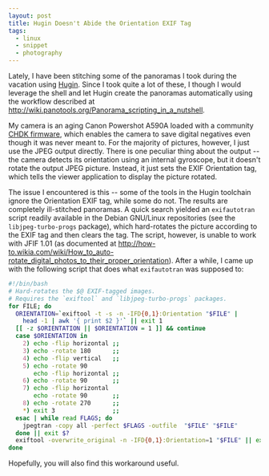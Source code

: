 ```yaml
---
layout: post
title: Hugin Doesn't Abide the Orientation EXIF Tag
tags:
  - linux
  - snippet
  - photography
---
```


Lately, I have been stitching some of the panoramas I took during the vacation using [Hugin](http://hugin.sourceforge.net). Since I took quite a lot of these, I though I would leverage the shell and let Hugin create the panoramas automatically using the workflow described at <http://wiki.panotools.org/Panorama_scripting_in_a_nutshell>.

My camera is an aging Canon Powershot A590A loaded with a community [CHDK firmware](http://chdk.wikia.com/), which enables the camera to save digital negatives even though it was never meant to. For the majority of pictures, however, I just use the JPEG output directly. There is one peculiar thing about the output -- the camera detects its orientation using an internal gyroscope, but it doesn't rotate the output JPEG picture. Instead, it just sets the EXIF Orientation tag, which tells the viewer application to display the picture rotated.

The issue I encountered is this -- some of the tools in the Hugin toolchain ignore the Orientation EXIF tag, while some do not. The results are completely ill-stitched panoramas. A quick search yielded an `exifautotran` script readily available in the Debian GNU/Linux repositories (see the `libjpeg-turbo-progs` package), which hard-rotates the picture according to the EXIF tag and then clears the tag. The script, however, is unable to work with JFIF 1.01 (as documented at <http://how-to.wikia.com/wiki/How_to_auto-rotate_digital_photos_to_their_proper_orientation>). After a while, I came up with the following script that does what `exifautotran` was supposed to:

```bash
#!/bin/bash
# Hard-rotates the $@ EXIF-tagged images.
# Requires the `exiftool` and `libjpeg-turbo-progs` packages.
for FILE; do
  ORIENTATION=`exiftool -t -s -n -IFD{0,1}:Orientation "$FILE" |
    head -1 | awk '{ print $2 }'` || exit 1
  [[ -z $ORIENTATION || $ORIENTATION = 1 ]] && continue
  case $ORIENTATION in
    2) echo -flip horizontal ;;
    3) echo -rotate 180      ;;
    4) echo -flip vertical   ;;
    5) echo -rotate 90
       echo -flip horizontal ;;
    6) echo -rotate 90       ;;
    7) echo -flip horizontal
       echo -rotate 90       ;;
    8) echo -rotate 270      ;;
    *) exit 3                ;;
  esac | while read FLAGS; do
    jpegtran -copy all -perfect $FLAGS -outfile  "$FILE" "$FILE"
  done || exit $?
  exiftool -overwrite_original -n -IFD{0,1}:Orientation=1 "$FILE" || exit 4
done
```

Hopefully, you will also find this workaround useful.
